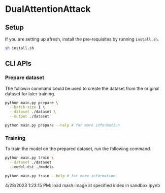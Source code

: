 # DualAttentionAttack

## Setup

If you are setting up afresh, install the pre-requisites by running `install.sh`.

```bash
sh install.sh
```

## CLI APIs

### Prepare dataset

The followin command could be used to create the dataset from the original dataset for later training.

```bash
python main.py prepare \
  --batch-size 1 \
  --dataset ./dataset \
  --output ./dataset

python main.py prepare --help # for more information
```

### Training

To train the model on the prepared dataset, run the following command.

```bash
python main.py train \
  --dataset ./dataset
  --model-dst ./models

python main.py train --help # for more information
```
4/28/2023 1:23:15 PM: load mash image at specified index in sandbox.ipynb